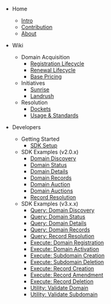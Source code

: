 <!-- docs/_sidebar.md -->

- Home
    * [Intro](/)
    * [Contribution](/misc/contribution.md)
    * [About](/misc/about.md)

- Wiki
    - Domain Acquisition
        * [Registration Lifecycle](wiki/registration/registration-lifecycle.md)
        * [Renewal Lifecycle](wiki/registration/renewal-lifecycle.md)
        * [Base Pricing](wiki/registration/base-pricing.md)
    - Initiatives
        * [Sunrise](wiki/initiatives/sunrise.md)
        * [Landrush](wiki/initiatives/landrush.md)
    - Resolution
        * [Dockets](wiki/resolution/dockets.md)
        * [Usage &amp; Standards](wiki/resolution/standards.md)

- Developers
    - Getting Started
        * [SDK Setup](developers/sdk-setup.md)
    - SDK Examples (v2.0.x)
        * [Domain Discovery](developers/v2.0.x/domain-discovery.md)
        * [Domain Status](developers/v2.0.x/domain-status.md)
        * [Domain Details](developers/v2.0.x/domain-details.md)
        * [Domain Records](developers/v2.0.x/domain-records.md)
        * [Domain Auction](developers/v2.0.x/domain-auction.md)
        * [Domain Auctions](developers/v2.0.x/domain-auctions.md)
        * [Record Resolution](developers/v2.0.x/record-resolution.md)
    - SDK Examples (v3.x.x)
        * [Query: Domain Discovery](developers/v3.x.x/query-domain-discovery.md)
        * [Query: Domain Status](developers/v3.x.x/query-domain-status.md)
        * [Query: Domain Details](developers/v3.x.x/query-domain-details.md)
        * [Query: Domain Records](developers/v3.x.x/query-domain-records.md)
        * [Query: Record Resolution](developers/v3.x.x/query-record-resolution.md)
        * [Execute: Domain Registration](developers/v3.x.x/execute-domain-registration.md)
        * [Execute: Domain Activation](developers/v3.x.x/execute-domain-activation.md)
        * [Execute: Subdomain Creation](developers/v3.x.x/execute-subdomain-creation.md)
        * [Execute: Subdomain Deletion](developers/v3.x.x/execute-subdomain-deletion.md)
        * [Execute: Record Creation](developers/v3.x.x/execute-record-creation.md)
        * [Execute: Record Amendment](developers/v3.x.x/execute-record-amendment.md)
        * [Execute: Record Deletion](developers/v3.x.x/execute-record-deletion.md)
        * [Utility: Validate Domain](developers/v3.x.x/utils-domain-validation.md)
        * [Utility: Validate Subdomain](developers/v3.x.x/utils-subdomain-validation.md)

<footer class="sidebar-footer">
    <div class="runs-on-radix"></div>
</footer>
